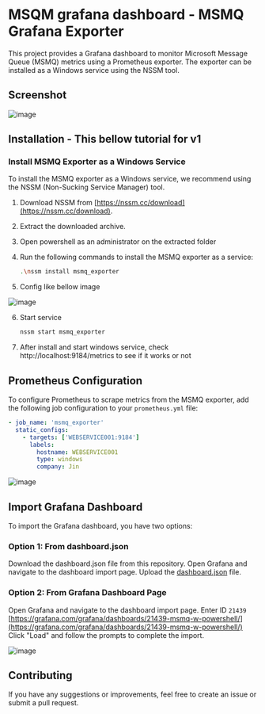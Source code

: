 # MSQM grafana dashboard - MSMQ Grafana Exporter

This project provides a Grafana dashboard to monitor Microsoft Message Queue (MSMQ) metrics using a Prometheus exporter. The exporter can be installed as a Windows service using the NSSM tool.

## Screenshot
![image](https://github.com/minhhungit/msmq-grafana-dashboard/assets/2279508/086c22ff-b545-486e-b37f-3d11dbb4b668)


## Installation - This bellow tutorial for v1

### Install MSMQ Exporter as a Windows Service

To install the MSMQ exporter as a Windows service, we recommend using the NSSM (Non-Sucking Service Manager) tool.

1. Download NSSM from [https://nssm.cc/download](https://nssm.cc/download).
2. Extract the downloaded archive.
3. Open powershell as an administrator on the extracted folder
4. Run the following commands to install the MSMQ exporter as a service:

    ```sh
    .\nssm install msmq_exporter
    ```
5. Config like bellow image

![image](https://github.com/minhhungit/msmq-grafana-dashboard/assets/2279508/41b75208-40f5-49c6-ae9f-dc618ab7f36f)

6. Start service
   ```sh
   nssm start msmq_exporter
   ```

7. After install and start windows service, check http://localhost:9184/metrics to see if it works or not
   

## Prometheus Configuration

To configure Prometheus to scrape metrics from the MSMQ exporter, add the following job configuration to your `prometheus.yml` file:

```yaml
- job_name: 'msmq_exporter'
  static_configs:
    - targets: ['WEBSERVICE001:9184'] 
      labels:
        hostname: WEBSERVICE001
        type: windows
        company: Jin
```

![image](https://github.com/minhhungit/msmq-grafana-dashboard/assets/2279508/d4df8adc-2b2a-4122-8234-9c74ac028f06)

## Import Grafana Dashboard
To import the Grafana dashboard, you have two options:

### Option 1: From dashboard.json
Download the dashboard.json file from this repository.
Open Grafana and navigate to the dashboard import page.
Upload the [dashboard.json](https://github.com/minhhungit/msmq-grafana-dashboard/blob/main/dashboard.json) file.

### Option 2: From Grafana Dashboard Page
Open Grafana and navigate to the dashboard import page.
Enter ID `21439` [https://grafana.com/grafana/dashboards/21439-msmq-w-powershell/](https://grafana.com/grafana/dashboards/21439-msmq-w-powershell/)
Click "Load" and follow the prompts to complete the import.

![image](https://github.com/minhhungit/msmq-grafana-dashboard/assets/2279508/9d99340d-c31f-4c7c-96fe-f92ce99dbddb)

## Contributing
If you have any suggestions or improvements, feel free to create an issue or submit a pull request.
